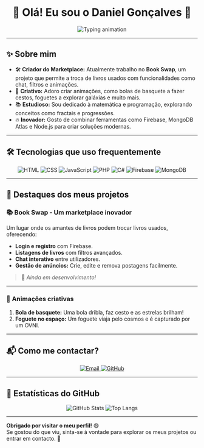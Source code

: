 <h1 align="center">👋 Olá! Eu sou o Daniel Gonçalves 🚀</h1>

<p align="center">
  <img src="https://readme-typing-svg.herokuapp.com?font=Fira+Code&weight=600&size=25&pause=1000&color=2AA9F7&center=true&vCenter=true&width=500&lines=Desenvolvedor+Apaixonado+por+Tecnologia;Criador+do+Book+Swap+Marketplace;Amante+de+Anima%C3%A7%C3%B5es+e+Designs+Din%C3%A2micos!" alt="Typing animation" />
</p>

---

## ✨ Sobre mim
- 🛠 **Criador do Marketplace:** Atualmente trabalho no **Book Swap**, um projeto que permite a troca de livros usados com funcionalidades como chat, filtros e animações.
- 🎨 **Criativo:** Adoro criar animações, como bolas de basquete a fazer cestos, foguetes a explorar galáxias e muito mais.
- 📚 **Estudioso:** Sou dedicado à matemática e programação, explorando conceitos como fractais e progressões.
- 🔥 **Inovador:** Gosto de combinar ferramentas como Firebase, MongoDB Atlas e Node.js para criar soluções modernas.

---

## 🛠 Tecnologias que uso frequentemente
<div align="center">
  <img src="https://img.shields.io/badge/-HTML5-E34F26?style=flat-square&logo=html5&logoColor=white" alt="HTML" />
  <img src="https://img.shields.io/badge/-CSS3-1572B6?style=flat-square&logo=css3&logoColor=white" alt="CSS" />
  <img src="https://img.shields.io/badge/-JavaScript-F7DF1E?style=flat-square&logo=javascript&logoColor=black" alt="JavaScript" />
  <img src="https://img.shields.io/badge/-PHP-777BB4?style=flat-square&logo=php&logoColor=white" alt="PHP" />
  <img src="https://img.shields.io/badge/-C%23-239120?style=flat-square&logo=c-sharp&logoColor=white" alt="C#" />
  <img src="https://img.shields.io/badge/-Firebase-FFCA28?style=flat-square&logo=firebase&logoColor=black" alt="Firebase" />
  <img src="https://img.shields.io/badge/-MongoDB-47A248?style=flat-square&logo=mongodb&logoColor=white" alt="MongoDB" />
</div>

---

## 🌟 Destaques dos meus projetos
### 📚 **Book Swap - Um marketplace inovador**
Um lugar onde os amantes de livros podem trocar livros usados, oferecendo:
- **Login e registro** com Firebase.
- **Listagens de livros** com filtros avançados.
- **Chat interativo** entre utilizadores.
- **Gestão de anúncios:** Crie, edite e remova postagens facilmente.

> 🚧 *Ainda em desenvolvimento!*

---

### 🎨 **Animações criativas**
1. **Bola de basquete:** Uma bola dribla, faz cesto e as estrelas brilham!
2. **Foguete no espaço:** Um foguete viaja pelo cosmos e é capturado por um OVNI.

---

## 📬 Como me contactar?
<div align="center">
  <a href="mailto:danielcatgon04@gmail.com">
    <img src="https://img.shields.io/badge/-danielcatgon04@gmail.com-D14836?style=for-the-badge&logo=gmail&logoColor=white" alt="Email" />
  </a>
  <a href="https://github.com/danielcatgon04">
    <img src="https://img.shields.io/badge/-GitHub-181717?style=for-the-badge&logo=github&logoColor=white" alt="GitHub" />
  </a>
</div>

---

## 🧮 Estatísticas do GitHub
<div align="center">
  <img src="https://github-readme-stats.vercel.app/api?username=danielcatgon04&show_icons=true&theme=tokyonight&hide=stars" alt="GitHub Stats" />
  <img src="https://github-readme-stats.vercel.app/api/top-langs/?username=danielcatgon04&layout=compact&theme=tokyonight" alt="Top Langs" />
</div>

---

**Obrigado por visitar o meu perfil!** 😄  
Se gostou do que viu, sinta-se à vontade para explorar os meus projetos ou entrar em contacto. 🚀
